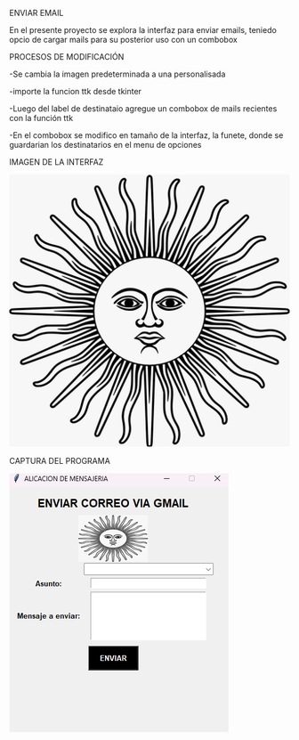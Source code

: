 ENVIAR EMAIL 

En el presente proyecto se explora la interfaz para enviar emails, teniedo opcio de cargar mails para su posterior uso con un combobox 

PROCESOS DE MODIFICACIÓN 

-Se cambia la imagen predeterminada a una personalisada 

-importe la funcion ttk desde tkinter

-Luego del label de destinataio agregue un combobox de mails recientes con la función ttk

-En el combobox se modifico en tamaño de la interfaz, la funete, donde se guardarian los destinatarios en el menu de opciones 


IMAGEN DE LA INTERFAZ

![](ENVIAR_EMAIL/soldemayo.jpeg)

CAPTURA DEL PROGRAMA 

![](ENVIAR_EMAIL/output/captuadeprogama.png)

